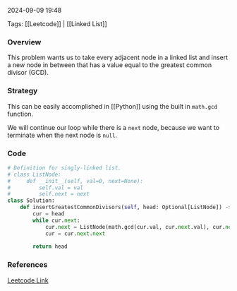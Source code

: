 
2024-09-09 19:48

Tags: [[Leetcode]] | [[Linked List]]


### Overview
This problem wants us to take every adjacent node in a linked list and insert a new node in between that has a value equal to the greatest common divisor (GCD).

### Strategy
This can be easily accomplished in [[Python]] using the built in `math.gcd` function.

We will continue our loop while there is a `next` node, because we want to terminate when the next node is `null`.

### Code
```python
# Definition for singly-linked list.
# class ListNode:
#     def __init__(self, val=0, next=None):
#         self.val = val
#         self.next = next
class Solution:
    def insertGreatestCommonDivisors(self, head: Optional[ListNode]) -> Optional[ListNode]:
        cur = head
        while cur.next:
            cur.next = ListNode(math.gcd(cur.val, cur.next.val), cur.next)
            cur = cur.next.next
            
        return head
```

### References
[Leetcode Link](https://leetcode.com/problems/insert-greatest-common-divisors-in-linked-list/)

